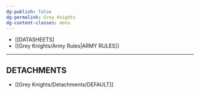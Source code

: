 ```yaml
---
dg-publish: false
dg-permalink: Grey Knights
dg-content-classes: menu
---
```

- [[DATASHEETS]
- [[Grey Knights/Army Rules|ARMY RULES]]

***

## DETACHMENTS

- [[Grey Knights/Detachments/DEFAULT]]